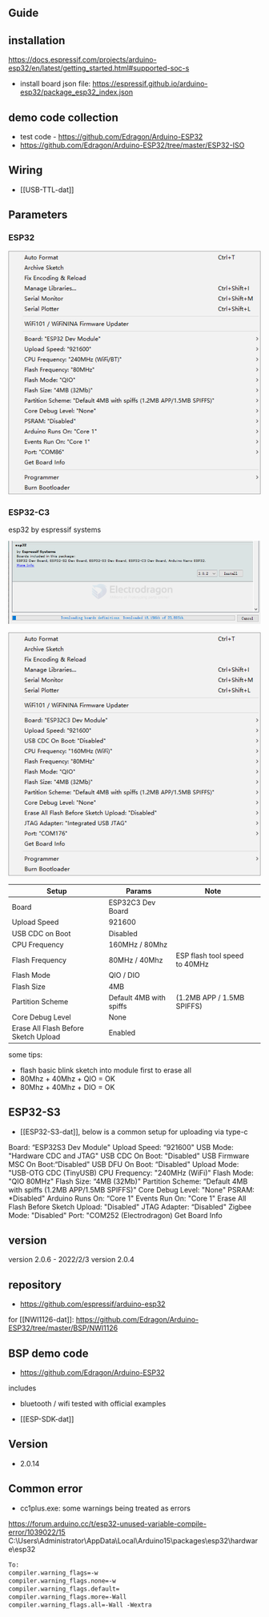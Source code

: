 

## Guide 


## installation 

https://docs.espressif.com/projects/arduino-esp32/en/latest/getting_started.html#supported-soc-s

- install board json file: https://espressif.github.io/arduino-esp32/package_esp32_index.json

## demo code collection 

- test code - https://github.com/Edragon/Arduino-ESP32
- https://github.com/Edragon/Arduino-ESP32/tree/master/ESP32-ISO

## Wiring 

- [[USB-TTL-dat]]


## Parameters

### ESP32 

![](52-27-16-05-01-2023.png)

### ESP32-C3

esp32 by espressif systems

![](2024-07-08-17-46-19.png)

![](18-04-16-05-06-2023.png)


| Setup                                | Params                  | Note                          |     |
| ------------------------------------ | ----------------------- | ----------------------------- | --- |
| Board                                | ESP32C3 Dev Board       |                               |     |
| Upload Speed                         | 921600                  |                               |     |
| USB CDC on Boot                      | Disabled                |                               |     |
| CPU Frequency                        | 160MHz / 80Mhz          |                               |     |
| Flash Frequency                      | 80MHz / 40Mhz           | ESP flash tool speed to 40MHz |     |
| Flash Mode                           | QIO / DIO               |                               |     |
| Flash Size                           | 4MB                     |                               |     |
| Partition Scheme                     | Default 4MB with spiffs | (1.2MB APP / 1.5MB SPIFFS)    |     |
| Core Debug Level                     | None                    |                               |     |
| Erase All Flash Before Sketch Upload | Enabled                 |                               |     |


some tips:
- flash basic blink sketch into module first to erase all
- 80Mhz + 40Mhz + QIO = OK 
- 80Mhz + 40Mhz + DIO = OK 


## ESP32-S3 

- [[ESP32-S3-dat]], below is a common setup for uploading via type-c

Board: “ESP32S3 Dev Module"
Upload Speed: “921600"
USB Mode: "Hardware CDC and JTAG"
USB CDC On Boot: "Disabled"
USB Firmware MSC On Boot:“Disabled"
USB DFU On Boot: “Disabled"
Upload Mode: "USB-OTG CDC (TinyUSB)
CPU Frequency: "240MHz (WiFi)"
Flash Mode: "QIO 80MHz"
Flash Size: “4MB (32Mb)"
Partition Scheme: “Default 4MB with spiffs (1.2MB APP/1.5MB SPIFFS)"
Core Debug Level: "None"
PSRAM: *Disabled"
Arduino Runs On: “Core 1"
Events Run On: "Core 1"
Erase All Flash Before Sketch Upload: "Disabled"
JTAG Adapter: “Disabled"
Zigbee Mode: "Disabled"
Port: "COM252 (Electrodragon)
Get Board Info

## version 

version 2.0.6 - 2022/2/3
version 2.0.4

## repository
- https://github.com/espressif/arduino-esp32

for [[NWI1126-dat]]: https://github.com/Edragon/Arduino-ESP32/tree/master/BSP/NWI1126

## BSP demo code 

- https://github.com/Edragon/Arduino-ESP32

includes
- bluetooth / wifi tested with official examples


- [[ESP-SDK-dat]]

## Version 

- 2.0.14 



## Common error 

- cc1plus.exe: some warnings being treated as errors

https://forum.arduino.cc/t/esp32-unused-variable-compile-error/1039022/15
C:\Users\Administrator\AppData\Local\Arduino15\packages\esp32\hardware\esp32

    To:
    compiler.warning_flags=-w
    compiler.warning_flags.none=-w
    compiler.warning_flags.default=
    compiler.warning_flags.more=-Wall
    compiler.warning_flags.all=-Wall -Wextra